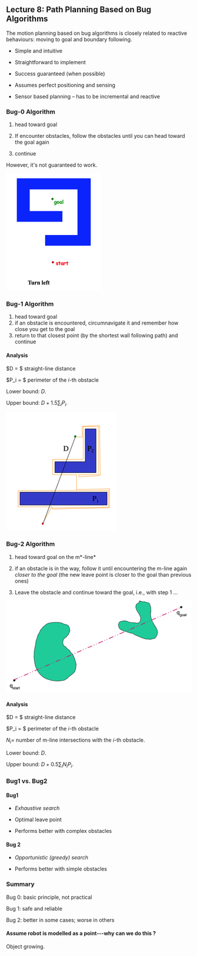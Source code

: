 ## Lecture 8: Path Planning Based on Bug Algorithms

The motion planning based on bug algorithms is closely related to reactive behaviours: moving to goal and boundary following.



- Simple and intuitive

- Straightforward to implement

- Success guaranteed (when possible)

- Assumes perfect positioning and sensing 

- Sensor based planning – has to be incremental and reactive



### Bug-0 Algorithm

1. head toward goal

2. If encounter obstacles, follow the obstacles until you can head toward the goal again

3. continue

However, it's not guaranteed to work.

<img src="figures/08-bug-0.png" alt="image-20200130212518026" style="zoom:50%;" />



### Bug-1 Algorithm

1. head toward goal
2. if an obstacle is encountered, circumnavigate it and remember how close you get to the goal
3. return to that closest point (by the shortest wall following path) and continue

#### Analysis

$D = $ straight-line distance

$P_i = $ perimeter of the $i$-th obstacle 

Lower bound: $D$.

Upper bound: $D + 1.5 \sum_i{P_i}$.

<img src="figures/08-bug-1.png" alt="image-20200130213103183" style="zoom:50%;" />





### Bug-2 Algorithm

1. head toward goal on the m*-line*

2. if an obstacle is in the way, follow it until encountering the m-line again *closer to the goal* (the new leave point is closer to the goal than previous ones)

3. Leave the obstacle and continue toward the goal, i.e., with step 1 ...

<img src="figures/08-bug-2.png" alt="image-20200130213215520" style="zoom:50%;" />

#### Analysis

$D = $ straight-line distance

$P_i = $ perimeter of the $i$-th obstacle 

$N_i =$ number of m-line intersections with the $i$-th obstacle.

Lower bound: $D$.

Upper bound: $D + 0.5 \sum_i{N_i}{P_i}$.



### Bug1 vs. Bug2

#### Bug1

- *Exhaustive search*

- Optimal leave point

- Performs better with complex obstacles

#### Bug 2

- *Opportunistic (greedy) search*

- Performs better with simple obstacles



### Summary

Bug 0: basic principle, not practical

Bug 1: safe and reliable

Bug 2: better in some cases; worse in others



#### Assume robot is modelled as a point---why can we do this ?

Object growing.


